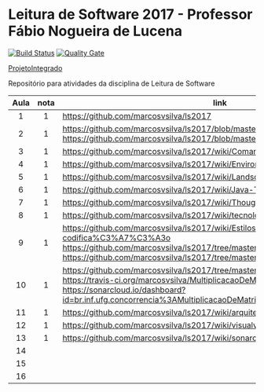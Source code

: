 # Leitura de Software 2017 - Professor Fábio Nogueira de Lucena

[![Build Status](https://travis-ci.org/marcosvsilva/MultiplicacaoDeMatrizes.svg?branch=master)](https://travis-ci.org/marcosvsilva/MultiplicacaoDeMatrizes)
[![Quality Gate](https://sonarqube.com/api/badges/gate?key=br.inf.ufg.concorrencia%3AMultiplicacaoDeMatrizes)](https://sonarcloud.io/dashboard?id=br.inf.ufg.concorrencia%3AMultiplicacaoDeMatrizes)

[ProjetoIntegrado](https://github.com/marcosvsilva/MultiplicacaoDeMatrizes)

Repositório para atividades da disciplina de Leitura de Software


| Aula  | nota | link | comentário  |
|:-:|:-:|---|:-:|
| 1  | 1 | https://github.com/marcosvsilva/ls2017  |   |
| 2  | 1 | https://github.com/marcosvsilva/ls2017/blob/master/listas/PDF/ResolucaoLista1.pdf <br> https://github.com/marcosvsilva/ls2017/blob/master/listas/PDF/ResolucaoLista2.pdf |   |
| 3  | 1 | https://github.com/marcosvsilva/ls2017/wiki/Comandos |   |
| 4  | 1 | https://github.com/marcosvsilva/ls2017/wiki/Environment |   |
| 5  | 1 | https://github.com/marcosvsilva/ls2017/wiki/Landscape |   |
| 6  | 1 | https://github.com/marcosvsilva/ls2017/wiki/Java-Tools-and-Technologies-2016 |   |
| 7  | 1 | https://github.com/marcosvsilva/ls2017/wiki/ThoughtWorks |   |
| 8  | 1 | https://github.com/marcosvsilva/ls2017/wiki/tecnologiasThoughtworks |   |
| 9  | 1 | https://github.com/marcosvsilva/ls2017/wiki/Estilos-e-padr%C3%B5es-de-codifica%C3%A7%C3%A3o <br> https://github.com/marcosvsilva/ls2017/tree/master/analise-estatica/checkstyle <br> https://github.com/marcosvsilva/ls2017/tree/master/analise-estatica2/pmd |   |
| 10  | 1 | https://github.com/marcosvsilva/ls2017/tree/master/javancss <br> https://travis-ci.org/marcosvsilva/MultiplicacaoDeMatrizes <br> https://sonarcloud.io/dashboard?id=br.inf.ufg.concorrencia%3AMultiplicacaoDeMatrizes |   |
| 11  | 1 | https://github.com/marcosvsilva/ls2017/wiki/arquitetura |   |
| 12  | 1 | https://github.com/marcosvsilva/ls2017/wiki/visualvm |   |
| 13  | 1 | https://github.com/marcosvsilva/ls2017/wiki/sonarcloud |   |
| 14  |   |   |   |
| 15  |   |   |   |
| 16  |   |   |   |
